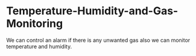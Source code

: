 # Temperature-Humidity-and-Gas-Monitoring
We can control an alarm if there is any unwanted gas also we can monitor temperature and humidity. 
